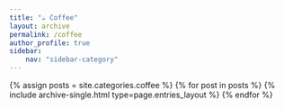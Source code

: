 ```yaml
---
title: "☕ Coffee"
layout: archive
permalink: /coffee
author_profile: true
sidebar:
    nav: "sidebar-category"
---
```



{% assign posts = site.categories.coffee %}
{% for post in posts %} {% include archive-single.html type=page.entries_layout %} {% endfor %}